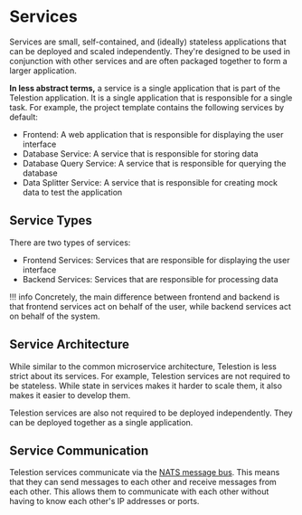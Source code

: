 # Services

Services are small, self-contained, and (ideally) stateless applications that can be deployed and scaled independently. They're designed to be used in conjunction with other services and are often packaged together to form a larger application.

**In less abstract terms,** a service is a single application that is part of the Telestion application. It is a single application that is responsible for a single task. For example, the project template contains the following services by default:

* Frontend: A web application that is responsible for displaying the user interface
* Database Service: A service that is responsible for storing data
* Database Query Service: A service that is responsible for querying the database
* Data Splitter Service: A service that is responsible for creating mock data to test the application

## Service Types

There are two types of services:

* Frontend Services: Services that are responsible for displaying the user interface
* Backend Services: Services that are responsible for processing data

!!! info
	Concretely, the main difference between frontend and backend is that frontend services act on behalf of the user, while backend services act on behalf of the system.

## Service Architecture

While similar to the common microservice architecture, Telestion is less strict about its services. For example, Telestion services are not required to be stateless. While state in services makes it harder to scale them, it also makes it easier to develop them.

Telestion services are also not required to be deployed independently. They can be deployed together as a single application.

## Service Communication

Telestion services communicate via the [NATS message bus](message-bus.md). This means that they can send messages to each other and receive messages from each other. This allows them to communicate with each other without having to know each other's IP addresses or ports.
